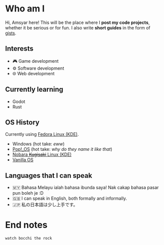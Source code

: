 # Who am I
Hi, Amsyar here! This will be the place where I **post my code projects**, whether it be serious or for fun. I also write **short guides** in the form of [gists](https://gist.github.com/amsyarzero).

## Interests
- 🎮 Game development
- ⚙️ Software development
- 🌐 Web development

## Currently learning
- Godot
- Rust

## OS History
Currently using [Fedora Linux (KDE)](https://www.fedoraproject.org/spins/kde/).

- Windows (hot take: *eww*)
- [Pop!_OS](https://pop.system76.com) (hot take: *why do they name it like that*)
- [Nobara ~~Kugisaki~~ Linux (KDE)](https://nobaraproject.org)
- [Vanilla OS](https://vanillaos.org)

## Languages that I can speak
- 🇲🇾 Bahasa Melayu ialah bahasa ibunda saya! Nak cakap bahasa pasar pun boleh je :D
- 🇬🇧 I can speak in English, both formally and informally.
- 🇯🇵 私の日本語は少し上手です。

# End notes
```
watch bocchi the rock
```
